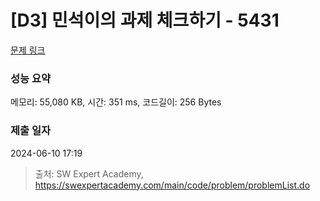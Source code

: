 # [D3] 민석이의 과제 체크하기 - 5431 

[문제 링크](https://swexpertacademy.com/main/code/problem/problemDetail.do?contestProbId=AWVl3rWKDBYDFAXm) 

### 성능 요약

메모리: 55,080 KB, 시간: 351 ms, 코드길이: 256 Bytes

### 제출 일자

2024-06-10 17:19



> 출처: SW Expert Academy, https://swexpertacademy.com/main/code/problem/problemList.do